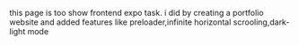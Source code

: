 this page is too show frontend expo task. i did by creating a portfolio website and added features like preloader,infinite horizontal scrooling,dark-light mode
